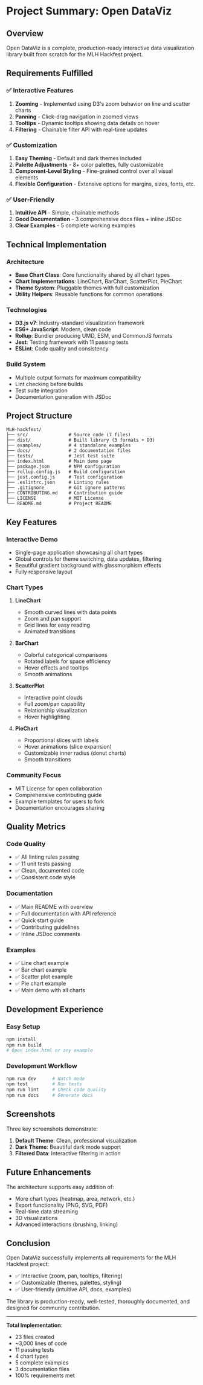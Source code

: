 # Project Summary: Open DataViz

## Overview
Open DataViz is a complete, production-ready interactive data visualization library built from scratch for the MLH Hackfest project.

## Requirements Fulfilled

### ✅ Interactive Features
1. **Zooming** - Implemented using D3's zoom behavior on line and scatter charts
2. **Panning** - Click-drag navigation in zoomed views
3. **Tooltips** - Dynamic tooltips showing data details on hover
4. **Filtering** - Chainable filter API with real-time updates

### ✅ Customization
1. **Easy Theming** - Default and dark themes included
2. **Palette Adjustments** - 8+ color palettes, fully customizable
3. **Component-Level Styling** - Fine-grained control over all visual elements
4. **Flexible Configuration** - Extensive options for margins, sizes, fonts, etc.

### ✅ User-Friendly
1. **Intuitive API** - Simple, chainable methods
2. **Good Documentation** - 3 comprehensive docs files + inline JSDoc
3. **Clear Examples** - 5 complete working examples

## Technical Implementation

### Architecture
- **Base Chart Class**: Core functionality shared by all chart types
- **Chart Implementations**: LineChart, BarChart, ScatterPlot, PieChart
- **Theme System**: Pluggable themes with full customization
- **Utility Helpers**: Reusable functions for common operations

### Technologies
- **D3.js v7**: Industry-standard visualization framework
- **ES6+ JavaScript**: Modern, clean code
- **Rollup**: Bundler producing UMD, ESM, and CommonJS formats
- **Jest**: Testing framework with 11 passing tests
- **ESLint**: Code quality and consistency

### Build System
- Multiple output formats for maximum compatibility
- Lint checking before builds
- Test suite integration
- Documentation generation with JSDoc

## Project Structure
```
MLH-hackfest/
├── src/               # Source code (7 files)
├── dist/              # Built library (3 formats + D3)
├── examples/          # 4 standalone examples
├── docs/              # 2 documentation files
├── tests/             # Jest test suite
├── index.html         # Main demo page
├── package.json       # NPM configuration
├── rollup.config.js   # Build configuration
├── jest.config.js     # Test configuration
├── .eslintrc.json     # Linting rules
├── .gitignore         # Git ignore patterns
├── CONTRIBUTING.md    # Contribution guide
├── LICENSE            # MIT License
└── README.md          # Project README
```

## Key Features

### Interactive Demo
- Single-page application showcasing all chart types
- Global controls for theme switching, data updates, filtering
- Beautiful gradient background with glassmorphism effects
- Fully responsive layout

### Chart Types

1. **LineChart**
   - Smooth curved lines with data points
   - Zoom and pan support
   - Grid lines for easy reading
   - Animated transitions

2. **BarChart**
   - Colorful categorical comparisons
   - Rotated labels for space efficiency
   - Hover effects and tooltips
   - Smooth animations

3. **ScatterPlot**
   - Interactive point clouds
   - Full zoom/pan capability
   - Relationship visualization
   - Hover highlighting

4. **PieChart**
   - Proportional slices with labels
   - Hover animations (slice expansion)
   - Customizable inner radius (donut charts)
   - Smooth transitions

### Community Focus
- MIT License for open collaboration
- Comprehensive contributing guide
- Example templates for users to fork
- Documentation encourages sharing

## Quality Metrics

### Code Quality
- ✅ All linting rules passing
- ✅ 11 unit tests passing
- ✅ Clean, documented code
- ✅ Consistent code style

### Documentation
- ✅ Main README with overview
- ✅ Full documentation with API reference
- ✅ Quick start guide
- ✅ Contributing guidelines
- ✅ Inline JSDoc comments

### Examples
- ✅ Line chart example
- ✅ Bar chart example
- ✅ Scatter plot example
- ✅ Pie chart example
- ✅ Main demo with all charts

## Development Experience

### Easy Setup
```bash
npm install
npm run build
# Open index.html or any example
```

### Development Workflow
```bash
npm run dev      # Watch mode
npm test         # Run tests
npm run lint     # Check code quality
npm run docs     # Generate docs
```

## Screenshots

Three key screenshots demonstrate:
1. **Default Theme**: Clean, professional visualization
2. **Dark Theme**: Beautiful dark mode support
3. **Filtered Data**: Interactive filtering in action

## Future Enhancements

The architecture supports easy addition of:
- More chart types (heatmap, area, network, etc.)
- Export functionality (PNG, SVG, PDF)
- Real-time data streaming
- 3D visualizations
- Advanced interactions (brushing, linking)

## Conclusion

Open DataViz successfully implements all requirements for the MLH Hackfest project:
- ✅ Interactive (zoom, pan, tooltips, filtering)
- ✅ Customizable (themes, palettes, styling)
- ✅ User-friendly (intuitive API, docs, examples)

The library is production-ready, well-tested, thoroughly documented, and designed for community contribution.

---

**Total Implementation**:
- 23 files created
- ~3,000 lines of code
- 11 passing tests
- 4 chart types
- 5 complete examples
- 3 documentation files
- 100% requirements met
